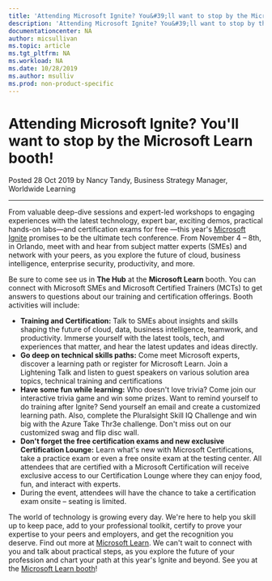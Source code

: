 ```yaml
---
title: 'Attending Microsoft Ignite? You&#39;ll want to stop by the Microsoft Learn booth! | Microsoft Docs'
description: 'Attending Microsoft Ignite? You&#39;ll want to stop by the Microsoft Learn booth! '
documentationcenter: NA 
author: micsullivan
ms.topic: article
ms.tgt_pltfrm: NA
ms.workload: NA
ms.date: 10/28/2019
ms.author: msulliv
ms.prod: non-product-specific
---
```

# Attending Microsoft Ignite? You&#39;ll want to stop by the Microsoft Learn booth! 

Posted 28 Oct 2019 by Nancy Tandy, Business Strategy Manager, Worldwide Learning

___

From valuable deep-dive sessions and expert-led workshops to engaging experiences with the latest technology, expert bar, exciting demos, practical hands-on labs—and certification exams for free —this year&#39;s [Microsoft Ignite](https://www.microsoft.com/ignite) promises to be the ultimate tech conference. From November 4 – 8th, in Orlando, meet with and hear from subject matter experts (SMEs) and network with your peers, as you explore the future of cloud, business intelligence, enterprise security, productivity, and more.

Be sure to come see us in **The Hub** at the **Microsoft Learn** booth. You can connect with Microsoft SMEs and Microsoft Certified Trainers (MCTs) to get answers to questions about our training and certification offerings.  Booth activities will include:
- **Training and Certification:**  Talk to SMEs about insights and skills shaping the future of cloud, data, business intelligence, teamwork, and productivity. Immerse yourself with the latest tools, tech, and experiences that matter, and hear the latest updates and ideas directly. 
- **Go deep on technical skills paths:**  Come meet Microsoft experts, discover a learning path or register for Microsoft Learn.  Join a Lightening Talk and listen to guest speakers on various solution area topics, technical training and certifications 
- **Have some fun while learning:**  Who doesn&#39;t love trivia?  Come join our interactive trivia game and win some prizes.  Want to remind yourself to do training after Ignite?  Send yourself an email and create a customized learning path.  Also, complete the Pluralsight Skill IQ Challenge and win big with the Azure Take Thr3e challenge.  Don&#39;t miss out on our customized swag and flip disc wall. 
- **Don&#39;t forget the free certification exams and new exclusive Certification Lounge:** Learn what&#39;s new with Microsoft Certifications, take a practice exam or even a free onsite exam at the testing center.  All attendees that are certified with a Microsoft Certification will receive exclusive access to our Certification Lounge where they can enjoy food, fun, and interact with experts. 
- During the event, attendees will have the chance to take a certification exam onsite – seating is limited.

The world of technology is growing every day. We&#39;re here to help you skill up to keep pace, add to your professional toolkit, certify to prove your expertise to your peers and employers, and get the recognition you deserve.  Find out more at [Microsoft Learn](https://www.microsoft.com/learn?WT.mc_id=msignitethetour2019_igniteblog1_landingpage_learn-blog-wwl).   We can&#39;t wait to connect with you and talk about practical steps, as you explore the future of your profession and chart your path at this year&#39;s Ignite and beyond. 
See you at the [Microsoft Learn booth](https://www.microsoft.com/ignite)!
